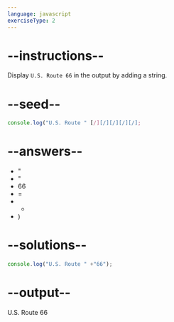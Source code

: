 ```yaml
---
language: javascript
exerciseType: 2
---
```


# --instructions--

Display `U.S. Route 66` in the output by adding a string.

# --seed--

```javascript
console.log("U.S. Route " [/][/][/][/][/];
```

# --answers--

- "
- "
- 66
- =
- +
- )

# --solutions--

```javascript
console.log("U.S. Route " +"66");
```

# --output--

U.S. Route 66
